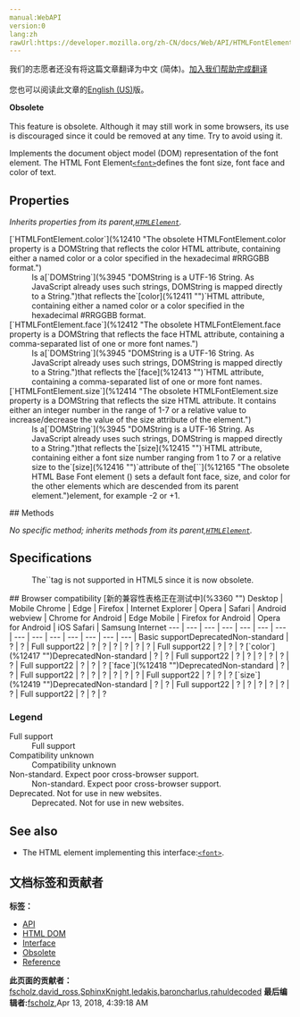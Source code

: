 ```yaml
---
manual:WebAPI
version:0
lang:zh
rawUrl:https://developer.mozilla.org/zh-CN/docs/Web/API/HTMLFontElement
---
```




<bdi>我们的志愿者还没有将这篇文章翻译为<bdi>中文 (简体)</bdi>。[加入我们帮助完成翻译](%12407 "")<br></br>您也可以阅读此文章的[English (US)](%12408 "")版。</bdi>






**Obsolete**<br></br>This feature is obsolete. Although it may still work in some browsers, its use is discouraged since it could be removed at any time. Try to avoid using it.





Implements the document object model (DOM) representation of the font element. The HTML Font Element[`<font>`](%12409 "The HTML Font Element (<font>) defines the font size, color and face for its content.")defines the font size, font face and color of text.


## Properties<a name="Properties"></a>


<em>Inherits properties from its parent,[`HTMLElement`](%12142 "The HTMLElement interface represents any HTML element. Some elements directly implement this interface, others implement it via an interface that inherits it.").</em>

<dl><dt>[`HTMLFontElement.color`](%12410 "The obsolete HTMLFontElement.color property is a DOMString that reflects the color HTML attribute, containing either a named color or a color specified in the hexadecimal #RRGGBB format.")</dt><dd>Is a[`DOMString`](%3945 "DOMString is a UTF-16 String. As JavaScript already uses such strings, DOMString is mapped directly to a String.")that reflects the`[color](%12411 "")`HTML attribute, containing either a named color or a color specified in the hexadecimal #RRGGBB format.</dd><dt>[`HTMLFontElement.face`](%12412 "The obsolete HTMLFontElement.face property is a DOMString that reflects the face HTML attribute, containing a comma-separated list of one or more font names.")</dt><dd>Is a[`DOMString`](%3945 "DOMString is a UTF-16 String. As JavaScript already uses such strings, DOMString is mapped directly to a String.")that reflects the`[face](%12413 "")`HTML attribute, containing a comma-separated list of one or more font names.</dd><dt>[`HTMLFontElement.size`](%12414 "The obsolete HTMLFontElement.size property is a DOMString that reflects the size HTML attribute. It contains either an integer number in the range of 1-7 or a relative value to increase/decrease the value of the size attribute of the <basefont> element.")</dt><dd>Is a[`DOMString`](%3945 "DOMString is a UTF-16 String. As JavaScript already uses such strings, DOMString is mapped directly to a String.")that reflects the`[size](%12415 "")`HTML attribute, containing either a font size number ranging from 1 to 7 or a relative size to the`[size](%12416 "")`attribute of the[`<basefont>`](%12165 "The obsolete HTML Base Font element (<basefont>) sets a default font face, size, and color for the other elements which are descended from its parent element.")element, for example -2 or +1.</dd></dl>
## Methods<a name="Methods"></a>


<em>No specific method; inherits methods from its parent,[`HTMLElement`](%12142 "The HTMLElement interface represents any HTML element. Some elements directly implement this interface, others implement it via an interface that inherits it.").</em>


## Specifications<a name="Specifications"></a>
<dl><dd>The`<font>`tag is not supported in HTML5 since it is now obsolete.</dd></dl>
## Browser compatibility<a name="Browser_compatibility"></a>
[新的兼容性表格正在测试中<i></i>](%3360 "")
<abbr>Desktop<i></i></abbr> | <abbr>Mobile<i></i></abbr> 
<abbr>Chrome<i></i></abbr> | <abbr>Edge<i></i></abbr> | <abbr>Firefox<i></i></abbr> | <abbr>Internet Explorer<i></i></abbr> | <abbr>Opera<i></i></abbr> | <abbr>Safari<i></i></abbr> | <abbr>Android webview<i></i></abbr> | <abbr>Chrome for Android<i></i></abbr> | <abbr>Edge Mobile<i></i></abbr> | <abbr>Firefox for Android<i></i></abbr> | <abbr>Opera for Android<i></i></abbr> | <abbr>iOS Safari<i></i></abbr> | <abbr>Samsung Internet<i></i></abbr> 
 ---  |  ---  |  ---  |  ---  |  ---  |  ---  |  ---  |  ---  |  ---  |  ---  |  ---  |  ---  |  ---  |  ---  | 
Basic support<abbr>Deprecated<i></i></abbr><abbr>Non-standard<i></i></abbr> | <abbr>?</abbr> | <abbr>?</abbr> | <abbr>Full support</abbr>22 | <abbr>?</abbr> | <abbr>?</abbr> | <abbr>?</abbr> | <abbr>?</abbr> | <abbr>?</abbr> | <abbr>?</abbr> | <abbr>Full support</abbr>22 | <abbr>?</abbr> | <abbr>?</abbr> | <abbr>?</abbr> 
[`color`](%12417 "")<abbr>Deprecated<i></i></abbr><abbr>Non-standard<i></i></abbr> | <abbr>?</abbr> | <abbr>?</abbr> | <abbr>Full support</abbr>22 | <abbr>?</abbr> | <abbr>?</abbr> | <abbr>?</abbr> | <abbr>?</abbr> | <abbr>?</abbr> | <abbr>?</abbr> | <abbr>Full support</abbr>22 | <abbr>?</abbr> | <abbr>?</abbr> | <abbr>?</abbr> 
[`face`](%12418 "")<abbr>Deprecated<i></i></abbr><abbr>Non-standard<i></i></abbr> | <abbr>?</abbr> | <abbr>?</abbr> | <abbr>Full support</abbr>22 | <abbr>?</abbr> | <abbr>?</abbr> | <abbr>?</abbr> | <abbr>?</abbr> | <abbr>?</abbr> | <abbr>?</abbr> | <abbr>Full support</abbr>22 | <abbr>?</abbr> | <abbr>?</abbr> | <abbr>?</abbr> 
[`size`](%12419 "")<abbr>Deprecated<i></i></abbr><abbr>Non-standard<i></i></abbr> | <abbr>?</abbr> | <abbr>?</abbr> | <abbr>Full support</abbr>22 | <abbr>?</abbr> | <abbr>?</abbr> | <abbr>?</abbr> | <abbr>?</abbr> | <abbr>?</abbr> | <abbr>?</abbr> | <abbr>Full support</abbr>22 | <abbr>?</abbr> | <abbr>?</abbr> | <abbr>?</abbr> 


### Legend<a name="Legend"></a>
<dl><dt><abbr>Full support</abbr></dt><dd>Full support</dd><dt><abbr>Compatibility unknown</abbr></dt><dd>Compatibility unknown</dd><dt><abbr>Non-standard. Expect poor cross-browser support.<i></i></abbr></dt><dd>Non-standard. Expect poor cross-browser support.</dd><dt><abbr>Deprecated. Not for use in new websites.<i></i></abbr></dt><dd>Deprecated. Not for use in new websites.</dd></dl>


## See also<a name="See_also"></a>

* The HTML element implementing this interface:[`<font>`](%12409 "The HTML Font Element (<font>) defines the font size, color and face for its content.").



## 文档标签和贡献者
**标签：**
* [API](%50 "")
* [HTML DOM](%6889 "")
* [Interface](%3380 "")
* [Obsolete](%5507 "")
* [Reference](%3381 "")

**此页面的贡献者：**[fscholz](%60 ""),[david_ross](%3412 ""),[SphinxKnight](%191 ""),[ledakis](%12420 ""),[baroncharlus](%12421 ""),[rahuldecoded](%12422 "")
**最后编辑者:**[fscholz](%60 ""),<time>Apr 13, 2018, 4:39:18 AM</time>


